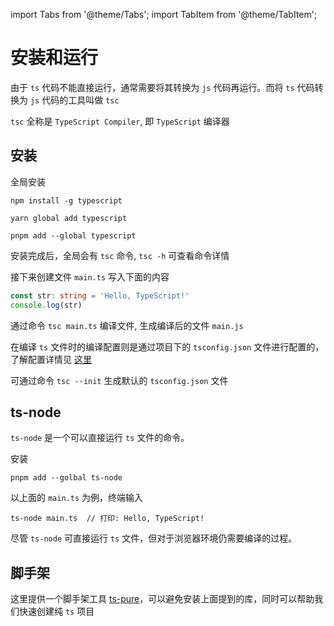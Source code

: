import Tabs from '@theme/Tabs';
import TabItem from '@theme/TabItem';

# 安装和运行

由于 `ts` 代码不能直接运行，通常需要将其转换为 `js` 代码再运行。而将 `ts` 代码转换为 `js` 代码的工具叫做 `tsc`

`tsc` 全称是 `TypeScript Compiler`, 即 `TypeScript` 编译器

## 安装

全局安装

<Tabs>
<TabItem value="npm" label="npm" default>

```shell
npm install -g typescript
```

</TabItem>
<TabItem value="yarn" label="yarn">

```shell
yarn global add typescript
```

</TabItem>
<TabItem value="pnpm" label="pnpm (recommend)">

```shell
pnpm add --global typescript
```

</TabItem>
</Tabs>

安装完成后，全局会有 `tsc` 命令, `tsc -h` 可查看命令详情

接下来创建文件 `main.ts` 写入下面的内容

```ts
const str: string = 'Hello, TypeScript!'
console.log(str)
```

通过命令 `tsc main.ts` 编译文件, 生成编译后的文件 `main.js`

在编译 `ts` 文件时的编译配置则是通过项目下的 `tsconfig.json` 文件进行配置的，了解配置详情见 [这里](./tsconfig)

可通过命令 `tsc --init` 生成默认的 `tsconfig.json` 文件

## ts-node

`ts-node` 是一个可以直接运行 `ts` 文件的命令。

安装

```shell
pnpm add --golbal ts-node
```

以上面的 `main.ts` 为例，终端输入

```shell
ts-node main.ts  // 打印: Hello, TypeScript!
```

尽管 `ts-node` 可直接运行 `ts` 文件，但对于浏览器环境仍需要编译的过程。

## 脚手架

这里提供一个脚手架工具 [ts-pure](https://github.com/lybenson/ts-pure)，可以避免安装上面提到的库，同时可以帮助我们快速创建纯 `ts` 项目
